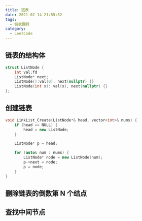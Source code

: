```yaml
---
title: 链表
date: 2021-02-14 21:55:52
tags:
  - 链表翻转
category:
  - LeetCode
---
```


## 链表的结构体

```c++
struct ListNode {
    int val;fd
    ListNode* next;
    ListNode():val(0), next(nullptr) {}
    ListNode(int x): val(x), next(nullptr) {}
};
```

## 创建链表

```c++
void LinkList_Create(ListNode*& head, vector<int>& nums) {
    if (head == NULL) {
        head = new ListNode;
    }

    ListNode* p = head;

    for (auto& num : nums) {
        ListNode* node = new ListNode(num);
        p->next = node;
        p = node;
    }
}
```

## 删除链表的倒数第 N 个结点

## 查找中间节点
